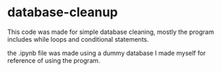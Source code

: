 # database-cleanup
This code was made for simple database cleaning, mostly the program includes while loops and conditional statements.

the .ipynb file was made using a dummy database I made myself for reference of using the program.
